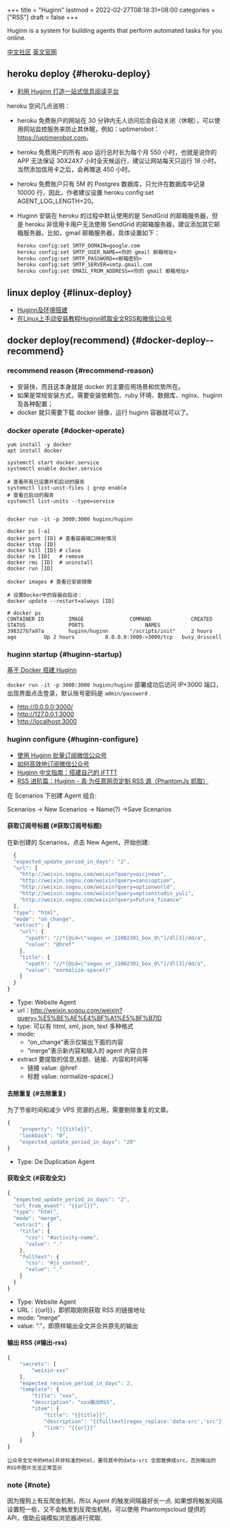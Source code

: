 +++
title = "Huginn"
lastmod = 2022-02-27T08:18:31+08:00
categories = ["RSS"]
draft = false
+++

Huginn is a system for building agents that perform automated tasks for you online.

[中文社区](https://huginn.cn/home/) [英文官网](http://huginn.com/)


## heroku deploy {#heroku-deploy}

-   [利用 Huginn 打造一站式信息阅读平台](https://huginn.cn/blog/huginn/%e5%88%a9%e7%94%a8-huginn-%e6%89%93%e9%80%a0%e4%b8%80%e7%ab%99%e5%bc%8f%e4%bf%a1%e6%81%af%e9%98%85%e8%af%bb%e5%b9%b3%e5%8f%b0)

heroku 空间几点说明：

-   heroku 免费账户的网站在 30 分钟内无人访问后会自动关闭（休眠），可以使用网站监控服务来防止其休眠，例如：uptimerobot：<https://uptimerobot.com>。
-   heroku 免费用户的所有 app 运行总时长为每个月 550 小时，也就是说你的 APP 无法保证 30X24X7 小时全天候运行，建议让网站每天只运行 18 小时。当然添加信用卡之后，会再赠送 450 小时。
-   heroku 免费账户只有 5M 的 Postgres 数据库，只允许在数据库中记录 10000 行，因此，作者建议设置 heroku config:set AGENT_LOG_LENGTH=20。
-   Huginn 安装在 heroku 的过程中默认使用的是 SendGrid 的邮箱服务器，但是 heroku 非信用卡用户无法使用 SendGrid 的邮箱服务器，建议添加其它邮箱服务器，比如，gmail 邮箱服务器，具体设置如下：

    ```org
    heroku config:set SMTP_DOMAIN=google.com
    heroku config:set SMTP_USER_NAME=<你的 gmail 邮箱地址>
    heroku config:set SMTP_PASSWORD=<邮箱密码>
    heroku config:set SMTP_SERVER=smtp.gmail.com
    heroku config:set EMAIL_FROM_ADDRESS=<你的 gmail 邮箱地址>
    ```


## linux deploy {#linux-deploy}

-   [Huginn及环境搭建](https://blog.wangjiegulu.com/2018/04/02/build_the_environment_for_huginn/)
-   [在Linux上手动安装教程Huginn抓取全文RSS和微信公众号](https://huginn.cn/blog/huginn/%e5%9c%a8linux%e4%b8%8a%e6%89%8b%e5%8a%a8%e5%ae%89%e8%a3%85%e6%95%99%e7%a8%8bhuginn%e6%8a%93%e5%8f%96%e5%85%a8%e6%96%87rss%e5%92%8c%e5%be%ae%e4%bf%a1%e5%85%ac%e4%bc%97%e5%8f%b7)


## docker deploy(recommend) {#docker-deploy--recommend}


### recommend reason {#recommend-reason}

-   安装快，而且这本身就是 docker 的主要应用场景和优势所在。
-   如果是常规安装方式，需要安装依赖包、ruby 环境、数据库、nginx、huginn 及各种配置；
-   docker 就只需要下载 docker 镜像，运行 huginn 容器就可以了。


### docker operate {#docker-operate}

```shell
yum install -y docker
apt install docker

systemctl start docker.service
systemctl enable docker.service

# 查看所有已设置开机启动的服务
systemctl list-unit-files | grep enable
# 查看已启动的服务
systemctl list-units --type=service


docker run -it -p 3000:3000 huginn/huginn

docker ps [-a]
docker port [ID] # 查看容器端口映射情况
docker stop [ID]
docker kill [ID] # close
docker rm [ID]   # remove
docker rmi [ID]  # uninstall
docker run [ID]

docker images # 查看已安装镜像

# 设置Docker中的容器自启动：
docker update --restart=always [ID]
```

```shell
# docker ps
CONTAINER ID        IMAGE               COMMAND             CREATED             STATUS              PORTS                    NAMES
398327b7a97a        huginn/huginn       "/scripts/init"     2 hours ago         Up 2 hours          0.0.0.0:3000->3000/tcp   busy_driscoll
```


### huginn startup {#huginn-startup}

[基于 Docker 搭建 Huginn](https://miaotony.xyz/2020/02/03/Server_Huginn/)

`docker run -it -p 3000:3000 huginn/huginn` 部署成功后访问 IP+3000 端口，出现界面点击登录，默认账号密码是 `admin/password` .

-   <http://0.0.0.0:3000/>
-   <http://127.0.0.1:3000>
-   <http://localhost:3000>


### huginn configure {#huginn-configure}

-   [使用 Huginn 批量订阅微信公众号](https://www.jianshu.com/p/582ad1400d6e)
-   [如何高效地订阅微信公众号](https://www.jianshu.com/p/582ad1400d6e)
-   [Huginn 中文指南：搭建自己的 iFTTT](https://www.jianshu.com/p/d3407cc3df5c)
-   [RSS 进阶篇：Huginn - 真·为任意网页定制 RSS 源（PhantomJs 抓取）](https://zhuanlan.zhihu.com/p/46216545)

在 Scenarios 下创建 Agent 组合:

Scenarios -&gt; New Scenarios -&gt; Name(?) -&gt;Save Scenarios


#### 获取订阅号标题 {#获取订阅号标题}

在新创建的 Scenarios，点击 New Agent，开始创建:

```js
  {
  "expected_update_period_in_days": "2",
  "url": [
    "http://weixin.sogou.com/weixin?query=aicjnews",
    "http://weixin.sogou.com/weixin?query=sansioption",
    "http://weixin.sogou.com/weixin?query=optionworld",
    "http://weixin.sogou.com/weixin?query=optionstudio_yuli",
    "http://weixin.sogou.com/weixin?query=Future_finance"
  ],
  "type": "html",
  "mode": "on_change",
  "extract": {
    "url": {
      "xpath": "//*[@id=\"sogou_vr_11002301_box_0\"]/dl[3]/dd/a",
      "value": "@href"
    },
    "title": {
      "xpath": "//*[@id=\"sogou_vr_11002301_box_0\"]/dl[3]/dd/a",
      "value": "normalize-space()"
    }
  }
}
```

-   Type: Website Agent
-   url：<http://weixin.sogou.com/weixin?query=%E5%BE%AE%E4%BF%A1%E5%8F%B7ID>
-   type: 可以有 html, xml, json, text 多种格式
-   mode:
    -   “on_change”表示仅输出下面的内容
    -   ”merge”表示新内容和输入的 agent 内容合并
-   extract 要提取的信息,标题、链接、内容和时间等
    -   链接 value: @href
    -   标题 value: normalize-space(.)


#### 去除重复 {#去除重复}

为了节省时间和减少 VPS 资源的占用，需要剔除重复的文章。

```js
{
    "property": "{{title}}",
    "lookback": "0",
    "expected_update_period_in_days": "20"
}
```

-   Type: De Duplication Agent


#### 获取全文 {#获取全文}

```js
{
  "expected_update_period_in_days": "2",
  "url_from_event": "{{url}}",
  "type": "html",
  "mode": "merge",
  "extract": {
    "title": {
      "css": "#activity-name",
      "value": "."
    },
    "fulltext": {
      "css": "#js_content",
      "value": "."
    }
  }
}
```

-   Type: Website Agent
-   URL：{{url}}，即抓取刚刚获取 RSS 的链接地址
-   mode: “merge”
-   value: “.”，即原样输出全文并合并原先的输出


#### 输出 RSS {#输出-rss}

```js
{
    "secrets": [
        "weixin-xxx"
    ],
    "expected_receive_period_in_days": 2,
    "template": {
        "title": "xxx",
        "description": "xxx输出RSS",
        "item": {
            "title": "{{title}}",
            "description": "{{fulltext|regex_replace:'data-src','src'}}",
            "link": "{{url}}"
        }
    }
}
```

`公众号全文中的Html并非标准的Html，要将其中的data-src 全部替换成src，否则输出的RSS中图片无法正常显示`


### note {#note}

因为搜狗上有反爬虫机制，所以 Agent 的触发间隔最好长一点. 如果想将触发间隔设置短一些，又不会触发到反爬虫机制，可以使用 Phantomjscloud 提供的 API，借助云端模拟浏览器进行爬取.